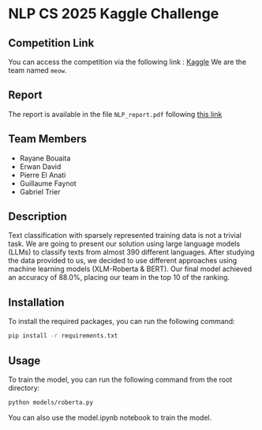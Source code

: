 # NLP CS 2025 Kaggle Challenge

## Competition Link

You can access the competition via the following link : [Kaggle](https://www.kaggle.com/competitions/nlp-cs-2025/overview)
We are the team named `meow`.

## Report 

The report is available in the file `NLP_report.pdf` following [this link](./NLP_report.pdf)

## Team Members

- Rayane Bouaita 
- Erwan David
- Pierre El Anati
- Guillaume Faynot
- Gabriel Trier

## Description 

Text classification with sparsely represented training data is not a trivial task. We are going to present our solution using large language models (LLMs) to classify texts from almost 390 different languages. After studying the data provided to us, we decided to use different approaches using machine learning models (XLM-Roberta & BERT). Our final model achieved an accuracy of 88.0\%, placing our team in the top 10 of the ranking.

## Installation

To install the required packages, you can run the following command:

```bash
pip install -r requirements.txt
```

## Usage

To train the model, you can run the following command from the root directory:

```bash
python models/roberta.py
```

You can also use the model.ipynb notebook to train the model. 
